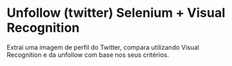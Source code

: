 # Unfollow (twitter) Selenium + Visual Recognition

Extrai uma imagem de perfil do Twitter, compara utilizando Visual Recognition e da unfollow com base nos seus critérios.
